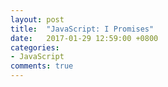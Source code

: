 ```yaml
---
layout: post
title:  "JavaScript: I Promises"
date:   2017-01-29 12:59:00 +0800
categories:
- JavaScript
comments: true
---
```


